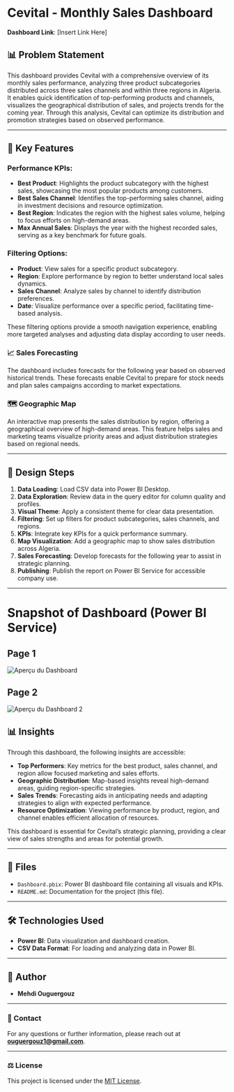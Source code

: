 # Cevital - Monthly Sales Dashboard

**Dashboard Link**: [Insert Link Here]

## 📊 Problem Statement

This dashboard provides Cevital with a comprehensive overview of its monthly sales performance, analyzing three product subcategories distributed across three sales channels and within three regions in Algeria. It enables quick identification of top-performing products and channels, visualizes the geographical distribution of sales, and projects trends for the coming year. Through this analysis, Cevital can optimize its distribution and promotion strategies based on observed performance.

---

## 🚀 Key Features

### Performance KPIs:
- **Best Product**: Highlights the product subcategory with the highest sales, showcasing the most popular products among customers.
- **Best Sales Channel**: Identifies the top-performing sales channel, aiding in investment decisions and resource optimization.
- **Best Region**: Indicates the region with the highest sales volume, helping to focus efforts on high-demand areas.
- **Max Annual Sales**: Displays the year with the highest recorded sales, serving as a key benchmark for future goals.

### Filtering Options:
- **Product**: View sales for a specific product subcategory.
- **Region**: Explore performance by region to better understand local sales dynamics.
- **Sales Channel**: Analyze sales by channel to identify distribution preferences.
- **Date**: Visualize performance over a specific period, facilitating time-based analysis.

These filtering options provide a smooth navigation experience, enabling more targeted analyses and adjusting data display according to user needs.

### 📈 Sales Forecasting
The dashboard includes forecasts for the following year based on observed historical trends. These forecasts enable Cevital to prepare for stock needs and plan sales campaigns according to market expectations.

### 🗺 Geographic Map
An interactive map presents the sales distribution by region, offering a geographical overview of high-demand areas. This feature helps sales and marketing teams visualize priority areas and adjust distribution strategies based on regional needs.

---

## 🔨 Design Steps

1. **Data Loading**: Load CSV data into Power BI Desktop.
2. **Data Exploration**: Review data in the query editor for column quality and profiles.
3. **Visual Theme**: Apply a consistent theme for clear data presentation.
4. **Filtering**: Set up filters for product subcategories, sales channels, and regions.
5. **KPIs**: Integrate key KPIs for a quick performance summary.
6. **Map Visualization**: Add a geographic map to show sales distribution across Algeria.
7. **Sales Forecasting**: Develop forecasts for the following year to assist in strategic planning.
8. **Publishing**: Publish the report on Power BI Service for accessible company use.

---
# Snapshot of Dashboard (Power BI Service)

## Page 1

![Aperçu du Dashboard](https://github.com/user-attachments/assets/bf8e59e8-4543-448a-82be-916d55c8dcf8)
## Page 2

![Aperçu du Dashboard 2](https://github.com/user-attachments/assets/bf8e59e8-4543-448a-82be-916d55c8dcf8)



## 📊 Insights

Through this dashboard, the following insights are accessible:

- **Top Performers**: Key metrics for the best product, sales channel, and region allow focused marketing and sales efforts.
- **Geographic Distribution**: Map-based insights reveal high-demand areas, guiding region-specific strategies.
- **Sales Trends**: Forecasting aids in anticipating needs and adapting strategies to align with expected performance.
- **Resource Optimization**: Viewing performance by product, region, and channel enables efficient allocation of resources.

This dashboard is essential for Cevital’s strategic planning, providing a clear view of sales strengths and areas for potential growth.

---

## 📂 Files

- `Dashboard.pbix`: Power BI dashboard file containing all visuals and KPIs.
- `README.md`: Documentation for the project (this file).

---

## 🛠️ Technologies Used

- **Power BI**: Data visualization and dashboard creation.
- **CSV Data Format**: For loading and analyzing data in Power BI.

---

## 👤 Author

- **Mehdi Ouguergouz**

---

### 📧 Contact

For any questions or further information, please reach out at **ouguergouz1@gmail.com**.

---

### ⚖️ License

This project is licensed under the [MIT License](LICENSE).
